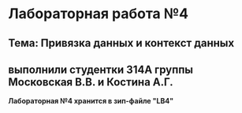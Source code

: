 # Лабораторная работа №4
## Тема: Привязка данных и контекст данных
## выполнили студентки 314А группы Московская В.В. и Костина А.Г.
**Лабораторная №4 хранится в зип-файле "LB4"**
